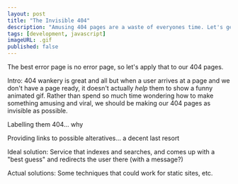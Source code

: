```yaml
---
layout: post
title: "The Invisible 404"
description: "Amusing 404 pages are a waste of everyones time. Let's get real."
tags: [development, javascript]
imageURL: .gif
published: false
---
```


The best error page is no error page, so let's apply that to our 404 pages.

Intro: 404 wankery is great and all but when a user arrives at a page and we don't have a page ready, it doesn't actually *help* them to show a funny animated gif. Rather than spend so much time wondering how to make something amusing and viral, we should be making our 404 pages as invisible as possible.

Labelling them 404... why

Providing links to possible alteratives... a decent last resort

Ideal solution: Service that indexes and searches, and comes up with a "best guess" and redirects the user there (with a message?)

Actual solutions: Some techniques that could work for static sites, etc.

